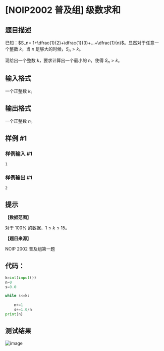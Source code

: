 # [NOIP2002 普及组] 级数求和

## 题目描述

已知：$S_n= 1+\dfrac{1}{2}+\dfrac{1}{3}+…+\dfrac{1}{n}$。显然对于任意一个整数 $k$，当 $n$ 足够大的时候，$S_n>k$。

现给出一个整数 $k$，要求计算出一个最小的 $n$，使得 $S_n>k$。

## 输入格式

一个正整数 $k$。

## 输出格式

一个正整数 $n$。

## 样例 #1

### 样例输入 #1

```
1
```

### 样例输出 #1

```
2
```

## 提示

**【数据范围】**

对于 $100\%$ 的数据，$1\le k \le 15$。

**【题目来源】**

NOIP 2002 普及组第一题


## 代码：
```python
k=int(input())
n=0
s=0.0

while s<=k:
	
	n+=1
	s+=1.0/n
print(n)

```


## 测试结果
![image](https://github.com/EnthycS/LuoGuAlgorithmQuestions/assets/93430961/5b7fd817-ad94-4fc6-a1cf-2a58486942ee)

